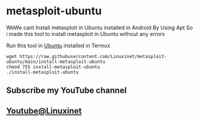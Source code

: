 # metasploit-ubuntu



WeWe cant Install metasploit in Ubuntu installed in Android
By Using Apt 
So i made this tool to install metasploit in Ubuntu without any errors

Run this tool in [Ubuntu](https://github.com/Linuxinet/ubuntu-termux/) installed in Termux

```
wget https://raw.githubusercontent.com/Linuxinet/metasploit-ubuntu/main/install-metasploit-ubuntu
chmod 755 install-metasploit-ubuntu
./install-metasploit-ubuntu

```

## Subscribe my YouTube channel
## [ Youtube@Linuxinet](https://youtube.com/linuxinetyt)
